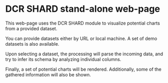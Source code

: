 DCR SHARD stand-alone web-page
===

This web-page uses the DCR SHARD module to visualize potential charts from a provided dataset.

You can provide datasets either by URL or local machine. A set of demo datasets is also available.

Upon selecting a dataset, the processing will parse the incoming data, and try to infer its schema by analyzing individual columns.

Finally, a set of potential charts will be rendered. Additionally, some of the gathered information will also be shown.